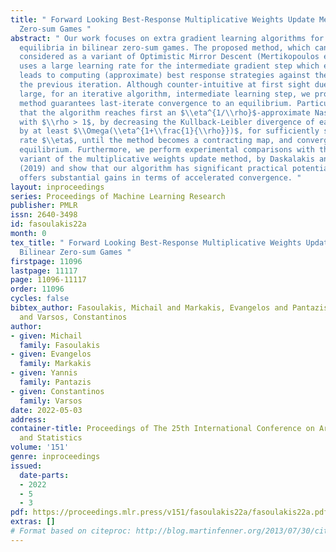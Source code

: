 ```yaml
---
title: " Forward Looking Best-Response Multiplicative Weights Update Methods for Bilinear
  Zero-sum Games "
abstract: " Our work focuses on extra gradient learning algorithms for finding Nash
  equilibria in bilinear zero-sum games. The proposed method, which can be formally
  considered as a variant of Optimistic Mirror Descent (Mertikopoulos et al., 2019),
  uses a large learning rate for the intermediate gradient step which essentially
  leads to computing (approximate) best response strategies against the profile of
  the previous iteration. Although counter-intuitive at first sight due to the irrationally
  large, for an iterative algorithm, intermediate learning step, we prove that the
  method guarantees last-iterate convergence to an equilibrium. Particularly, we show
  that the algorithm reaches first an $\\eta^{1/\\rho}$-approximate Nash equilibrium,
  with $\\rho > 1$, by decreasing the Kullback-Leibler divergence of each iterate
  by at least $\\Omega(\\eta^{1+\\frac{1}{\\rho}})$, for sufficiently small learning
  rate $\\eta$, until the method becomes a contracting map, and converges to the exact
  equilibrium. Furthermore, we perform experimental comparisons with the optimistic
  variant of the multiplicative weights update method, by Daskalakis and Panageas
  (2019) and show that our algorithm has significant practical potential since it
  offers substantial gains in terms of accelerated convergence. "
layout: inproceedings
series: Proceedings of Machine Learning Research
publisher: PMLR
issn: 2640-3498
id: fasoulakis22a
month: 0
tex_title: " Forward Looking Best-Response Multiplicative Weights Update Methods for
  Bilinear Zero-sum Games "
firstpage: 11096
lastpage: 11117
page: 11096-11117
order: 11096
cycles: false
bibtex_author: Fasoulakis, Michail and Markakis, Evangelos and Pantazis, Yannis
  and Varsos, Constantinos
author:
- given: Michail
  family: Fasoulakis
- given: Evangelos
  family: Markakis
- given: Yannis
  family: Pantazis
- given: Constantinos
  family: Varsos
date: 2022-05-03
address:
container-title: Proceedings of The 25th International Conference on Artificial Intelligence
  and Statistics
volume: '151'
genre: inproceedings
issued:
  date-parts:
  - 2022
  - 5
  - 3
pdf: https://proceedings.mlr.press/v151/fasoulakis22a/fasoulakis22a.pdf
extras: []
# Format based on citeproc: http://blog.martinfenner.org/2013/07/30/citeproc-yaml-for-bibliographies/
---
```

